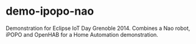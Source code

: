 demo-ipopo-nao
==============

Demonstration for Eclipse IoT Day Grenoble 2014. Combines a Nao robot, iPOPO and OpenHAB for a Home Automation demonstration.
